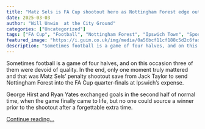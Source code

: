 ```yaml
---
title: "Matz Sels is FA Cup shootout hero as Nottingham Forest edge out Ipswich"
date: 2025-03-03
author: "Will Unwin  at the City Ground"
categories: ["Uncategorized"]
tags: ["FA Cup", "Football", "Nottingham Forest", "Ipswich Town", "Sport"]
featured_image: "https://i.guim.co.uk/img/media/0a56bcf11cf188c5d2c6fad1f487e393b9017067/1191_192_1922_1154/master/1922.jpg?width=140&quality=85&auto=format&fit=max&s=829367137f0575abc6d4e2dc7e1387b7"
description: "Sometimes football is a game of four halves, and on this occasion three of them were devoid of quality. In the end, only one moment truly mattered and that was ..."
---
```


Sometimes football is a game of four halves, and on this occasion three of them were devoid of quality. In the end, only one moment truly mattered and that was Matz Sels’ penalty shootout save from Jack Taylor to send Nottingham Forest into the FA Cup quarter-finals at Ipswich’s expense.

George Hirst and Ryan Yates exchanged goals in the second half of normal time, when the game finally came to life, but no one could source a winner prior to the shootout after a forgettable extra time.

[Continue reading...](https://www.theguardian.com/football/2025/mar/03/nottingham-forest-ipswich-fa-cup-fifth-round-match-report)

